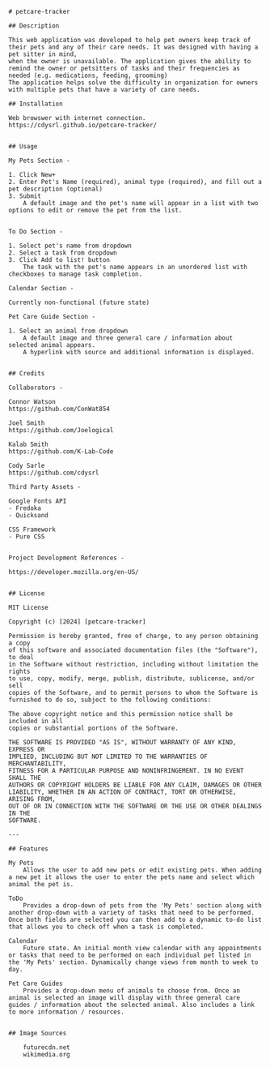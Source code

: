     # petcare-tracker

    ## Description

    This web application was developed to help pet owners keep track of their pets and any of their care needs. It was designed with having a pet sitter in mind, 
    when the owner is unavailable. The application gives the ability to remind the owner or petsitters of tasks and their frequencies as needed (e.g. medications, feeding, grooming)
    The application helps solve the difficulty in organization for owners with multiple pets that have a variety of care needs.

    ## Installation

    Web browswer with internet connection.
    https://cdysrl.github.io/petcare-tracker/
   

    ## Usage
            
    My Pets Section -

    1. Click New+
    2. Enter Pet's Name (required), animal type (required), and fill out a pet description (optional)
    3. Submit
        A default image and the pet's name will appear in a list with two options to edit or remove the pet from the list.


    To Do Section -

    1. Select pet's name from dropdown
    2. Select a task from dropdown
    3. Click Add to list! button
        The task with the pet's name appears in an unordered list with checkboxes to manage task completion.

    Calendar Section -

    Currently non-functional (future state)

    Pet Care Guide Section - 

    1. Select an animal from dropdown
        A default image and three general care / information about selected animal appears.
        A hyperlink with source and additional information is displayed.


    ## Credits

    Collaborators -

    Connor Watson
    https://github.com/ConWat854

    Joel Smith
    https://github.com/Joelogical

    Kalab Smith
    https://github.com/K-Lab-Code

    Cody Sarle
    https://github.com/cdysrl

    Third Party Assets - 

    Google Fonts API
    - Fredoka
    - Quicksand
    
    CSS Framework
    - Pure CSS


    Project Development References - 

    https://developer.mozilla.org/en-US/
    

    ## License

    MIT License

    Copyright (c) [2024] [petcare-tracker]

    Permission is hereby granted, free of charge, to any person obtaining a copy
    of this software and associated documentation files (the "Software"), to deal
    in the Software without restriction, including without limitation the rights
    to use, copy, modify, merge, publish, distribute, sublicense, and/or sell
    copies of the Software, and to permit persons to whom the Software is
    furnished to do so, subject to the following conditions:

    The above copyright notice and this permission notice shall be included in all
    copies or substantial portions of the Software.

    THE SOFTWARE IS PROVIDED "AS IS", WITHOUT WARRANTY OF ANY KIND, EXPRESS OR
    IMPLIED, INCLUDING BUT NOT LIMITED TO THE WARRANTIES OF MERCHANTABILITY,
    FITNESS FOR A PARTICULAR PURPOSE AND NONINFRINGEMENT. IN NO EVENT SHALL THE
    AUTHORS OR COPYRIGHT HOLDERS BE LIABLE FOR ANY CLAIM, DAMAGES OR OTHER
    LIABILITY, WHETHER IN AN ACTION OF CONTRACT, TORT OR OTHERWISE, ARISING FROM,
    OUT OF OR IN CONNECTION WITH THE SOFTWARE OR THE USE OR OTHER DEALINGS IN THE
    SOFTWARE.

    ---

    ## Features

    My Pets
        Allows the user to add new pets or edit existing pets. When adding a new pet it allows the user to enter the pets name and select which animal the pet is.

    ToDo
        Provides a drop-down of pets from the 'My Pets' section along with another drop-down with a variety of tasks that need to be performed. Once both fields are selected you can then add to a dynamic to-do list that allows you to check off when a task is completed.

    Calendar
        Future state. An initial month view calendar with any appointments or tasks that need to be performed on each individual pet listed in the 'My Pets' section. Dynamically change views from month to week to day.

    Pet Care Guides
        Provides a drop-down menu of animals to choose from. Once an animal is selected an image will display with three general care guides / information about the selected animal. Also includes a link to more information / resources.


    ## Image Sources

        futurecdn.net
        wikimedia.org
